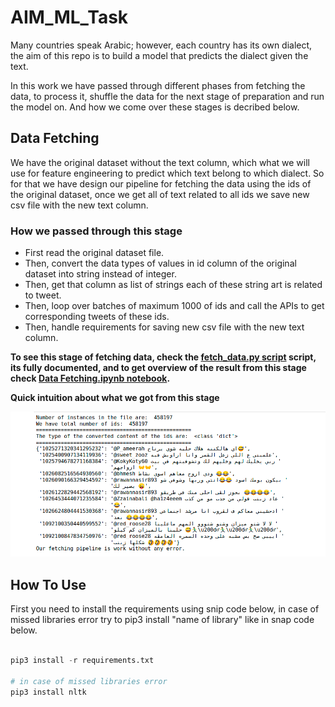 # AIM_ML_Task


Many countries speak Arabic; however, each country has its own dialect, the aim of this repo is to build a model that predicts the dialect given the text.

In this work we have passed through different phases from fetching the data, to process it, shuffle the data for the next stage of preparation and run the model on. And how we come over these stages is decribed below.

## Data Fetching

We have the original dataset without the text column, which what we will use for feature engineering to predict which text belong to which dialect. So for that we have design our pipeline for fetching the data using the ids of the original dataset, once we get all of text related to all ids we save new csv file with the new text column.

### How we passed through this stage

- First read the original dataset file.
- Then, convert the data types of values in id column of the original dataset into string instead of integer.
- Then, get that column as list of strings each of these string art is related to tweet.
- Then, loop over batches of maximum 1000 of ids and call the APIs to get corresponding tweets of these ids.
- Then, handle requirements for saving new csv file with the new text column.


**To see this stage of fetching data, check the [fetch_data.py script](https://github.com/Abdelrahmanrezk/AIM_ML_Task/blob/main/fetch_data.py) script, its fully documented, and to get overview of the result from this stage check [Data Fetching.ipynb notebook](https://github.com/Abdelrahmanrezk/AIM_ML_Task/blob/main/Data%20Fetching.ipynb).**

**Quick intuition about what we got from this stage**

![Fetching Data Pipeline](images/fetching_data.png)

## How To Use

First you need to install the requirements using snip code below, in case of missed libraries error try to pip3 install "name of library" like in snap code below.

```python

pip3 install -r requirements.txt

# in case of missed libraries error
pip3 install nltk

```


